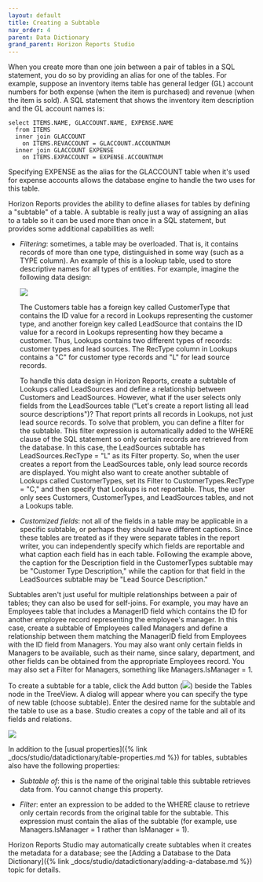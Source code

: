 ```yaml
---
layout: default
title: Creating a Subtable
nav_order: 4
parent: Data Dictionary
grand_parent: Horizon Reports Studio
---
```


When you create more than one join between a pair of tables in a SQL statement, you do so by providing an alias for one of the tables. For example, suppose an inventory items table has general ledger (GL) account numbers for both expense (when the item is purchased) and revenue (when the item is sold). A SQL statement that shows the inventory item description and the GL account names is:

    select ITEMS.NAME, GLACCOUNT.NAME, EXPENSE.NAME
      from ITEMS
      inner join GLACCOUNT
        on ITEMS.REVACCOUNT = GLACCOUNT.ACCOUNTNUM
      inner join GLACCOUNT EXPENSE
        on ITEMS.EXPACCOUNT = EXPENSE.ACCOUNTNUM

Specifying EXPENSE as the alias for the GLACCOUNT table when it's used for expense accounts allows the database engine to handle the two uses for this table.

Horizon Reports provides the ability to define aliases for tables by defining a "subtable" of a table. A subtable is really just a way of assigning an alias to a table so it can be used more than once in a SQL statement, but provides some additional capabilities as well:

* *Filtering*: sometimes, a table may be overloaded. That is, it contains records of more than one type, distinguished in some way (such as a TYPE column). An example of this is a lookup table, used to store descriptive names for all types of entities. For example, imagine the following data design:

    ![](images\subtableexample.gif)

    The Customers table has a foreign key called CustomerType that contains the ID value for a record in Lookups representing the customer type, and another foreign key called LeadSource that contains the ID value for a record in Lookups representing how they became a customer. Thus, Lookups contains two different types of records: customer types and lead sources. The RecType column in Lookups contains a "C" for customer type records and "L" for lead source records.

    To handle this data design in Horizon Reports, create a subtable of Lookups called LeadSources and define a relationship between Customers and LeadSources. However, what if the user selects only fields from the LeadSources table ("Let's create a report listing all lead source descriptions")? That report prints all records in Lookups, not just lead source records. To solve that problem, you can define a filter for the subtable. This filter expression is automatically added to the WHERE clause of the SQL statement so only certain records are retrieved from the database. In this case, the LeadSources subtable has LeadSources.RecType = "L" as its Filter property. So, when the user creates a report from the LeadSources table, only lead source records are displayed. You might also want to create another subtable of Lookups called CustomerTypes, set its Filter to CustomerTypes.RecType = "C," and then specify that Lookups is not reportable. Thus, the user only sees Customers, CustomerTypes, and LeadSources tables, and not a Lookups table.

* *Customized fields*: not all of the fields in a table may be applicable in a specific subtable, or perhaps they should have different captions. Since these tables are treated as if they were separate tables in the report writer, you can independently specify which fields are reportable and what caption each field has in each table. Following the example above, the caption for the Description field in the CustomerTypes subtable may be "Customer Type Description," while the caption for that field in the LeadSources subtable may be "Lead Source Description."

Subtables aren't just useful for multiple relationships between a pair of tables; they can also be used for self-joins. For example, you may have an Employees table that includes a ManagerID field which contains the ID for another employee record representing the employee's manager. In this case, create a subtable of Employees called Managers and define a relationship between them matching the ManagerID field from Employees with the ID field from Managers. You may also want only certain fields in Managers to be available, such as their name, since salary, department, and other fields can be obtained from the appropriate Employees record. You may also set a Filter for Managers, something like Managers.IsManager = 1.

To create a subtable for a table, click the Add button (![](images\addbutton.png)) beside the Tables node in the TreeView. A dialog will appear where you can specify the type of new table (choose subtable). Enter the desired name for the subtable and the table to use as a base. Studio creates a copy of the table and all of its fields and relations.

![](IMAGES\SUBTABLE.PNG)

In addition to the [usual properties]({% link _docs/studio/datadictionary/table-properties.md %}) for tables, subtables also have the following properties:

* *Subtable of*: this is the name of the original table this subtable retrieves data from. You cannot change this property. 

* *Filter*: enter an expression to be added to the WHERE clause to retrieve only certain records from the original table for the subtable. This expression must contain the alias of the subtable (for example, use Managers.IsManager = 1 rather than IsManager = 1).

Horizon Reports Studio may automatically create subtables when it creates the metadata for a database; see the [Adding a Database to the Data Dictionary]({% link _docs/studio/datadictionary/adding-a-database.md %}) topic for details.
